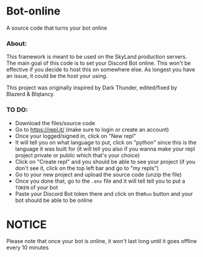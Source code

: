 # Bot-online
A source code that turns your bot online

### About:
This framework is meant to be used on the SkyLand production servers. The main
goal of this code is to set your Discord Bot online. This won't be effective if
you decide to host this on somewhere else. As longest you have an issue, it
could be the host your using.

This project was originally inspired by Dark Thunder, edited/fixed by Blazerd & Blqtancy.

### TO DO:
   - Download the files/source code
   - Go to https://repl.it/ (make sure to login or create an account)
   - Once your logged/signed in, click on "New repl"
   - It will tell you on what language to put, click on "python" since
   this is the language it was built for (it will tell you also if you wanna make your repl project private or public which that's your choice)
   - Click on "Create repl" and you should be able to see your project (if you don't see it, click on the top left bar and go to "my repls")
   - Go to your new project and upload the source code (unzip the file)
   - Once you done that, go to the `.env` file and it will tell tell you to put a `TOKEN` of your bot
   - Paste your Discord Bot token there and click on the`Run` button and your bot should be able to be online

# NOTICE
Please note that once your bot is online, it won't last long until it goes offline every 10 minutes
